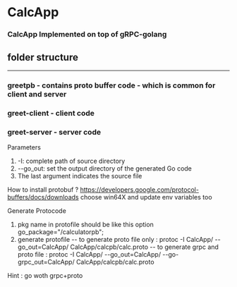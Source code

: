 # CalcApp

### CalcApp Implemented on top of gRPC-golang


## folder structure
----------------------------
### greetpb - contains proto buffer code - which is common for client and server
### greet-client - client code
### greet-server - server code


Parameters
1) -I: complete path of source directory
2) --go_out: set the output directory of the generated Go code
3) The last argument indicates the source file

How to install protobuf ?
https://developers.google.com/protocol-buffers/docs/downloads
choose win64X and update env variables too

Generate Protocode
1. pkg name in protofile should be like this
option go_package="/calculatorpb";
2. generate protofile
-- to generate proto file only : protoc -I CalcApp/ --go_out=CalcApp/ CalcApp/calcpb/calc.proto
-- to generate grpc and proto file : protoc -I CalcApp/ --go_out=CalcApp/ --go-grpc_out=CalcApp/ CalcApp/calcpb/calc.proto

Hint : go woth grpc+proto

